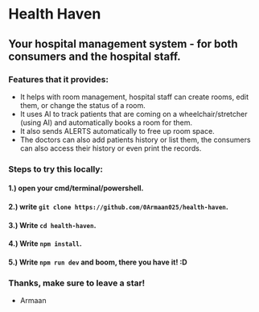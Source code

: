 # Health Haven
## Your hospital management system - for both consumers and the hospital staff.
### Features that it provides:
- It helps with room management, hospital staff can create rooms, edit them, or change the status of a room.
- It uses AI to track patients that are coming on a wheelchair/stretcher (using AI) and automatically books a room for them.
- It also sends ALERTS automatically to free up room space.
- The doctors can also add patients history or list them, the consumers can also access their history or even print the records.

### Steps to try this locally:
#### 1.) open your cmd/terminal/powershell.
#### 2.) write ``git clone https://github.com/0Armaan025/health-haven``.
#### 3.) Write ``cd health-haven``.
#### 4.) Write ``npm install``.
#### 5.) Write ``npm run dev`` and boom, there you have it! :D

### Thanks, make sure to leave a star!
- Armaan
